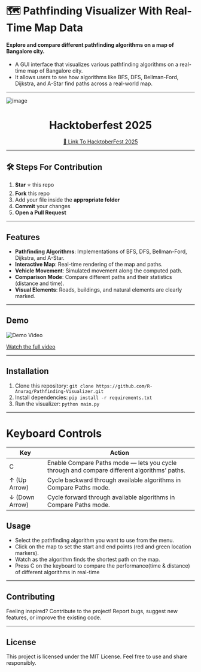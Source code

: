 # 🗺️ Pathfinding Visualizer With Real-Time Map Data

#### Explore and compare different pathfinding algorithms on a map of Bangalore city. 
- A GUI interface that visualizes various pathfinding algorithms on a real-time map of Bangalore city. 
- It allows users to see how algorithms like BFS, DFS, Bellman-Ford, Dijkstra, and A-Star find paths across a real-world map.

---

![image](https://github.com/jineshnagori/DevBlog/blob/main/assets/img/hacktoberfest.png)

<h1 align="center"> Hacktoberfest 2025 </h1>

<div align="center">
<a href="https://hacktoberfest.com/"> 🔗 Link To HacktoberFest 2025 </a>
</div>

---

## 🛠 Steps For Contribution

1. **Star** ⭐ this repo  
2. **Fork** this repo  
3. Add your file inside the **appropriate folder**  
4. **Commit** your changes  
5. **Open a Pull Request**  

---

## Features
- **Pathfinding Algorithms**: Implementations of BFS, DFS, Bellman-Ford, Dijkstra, and A-Star.
- **Interactive Map**: Real-time rendering of the map and paths.
- **Vehicle Movement**: Simulated movement along the computed path.
- **Comparison Mode**: Compare different paths and their statistics (distance and time).
- **Visual Elements**: Roads, buildings, and natural elements are clearly marked.

---

## Demo
![Demo Video](outputGif.gif)

[Watch the full video](outputRecording.mp4)

---

## Installation

1. Clone this repository: `git clone https://github.com/R-Anurag/Pathfinding-Visualizer.git`
2. Install dependencies: `pip install -r requirements.txt`
3. Run the visualizer: `python main.py`

---

# Keyboard Controls

| Key | Action |
|-----|--------|
| C | Enable Compare Paths mode — lets you cycle through and compare different algorithms’ paths. |
| ↑ (Up Arrow) | Cycle backward through available algorithms in Compare Paths mode. |
| ↓ (Down Arrow) | Cycle forward through available algorithms in Compare Paths mode. |


## Usage

- Select the pathfinding algorithm you want to use from the menu.
- Click on the map to set the start and end points (red and green location markers).
- Watch as the algorithm finds the shortest path on the map.
- Press C on the keyboard to compare the performance(time & distance) of different algorithms in real-time

---

## Contributing

Feeling inspired? Contribute to the project! Report bugs, suggest new features, or improve the existing code. 

---

## License

This project is licensed under the MIT License. Feel free to use and share responsibly. 
